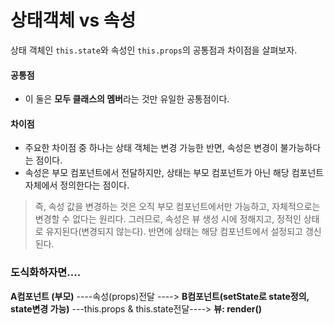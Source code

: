 # 상태객체 vs 속성
상태 객체인 `this.state`와 속성인 `this.props`의 공통점과 차이점을 살펴보자.

#### 공통점
- 이 둘은 **모두 클래스의 멤버**라는 것만 유일한 공통점이다. 
  
#### 차이점
- 주요한 차이점 중 하나는 상태 객체는 변경 가능한 반면, 속성은 변경이 불가능하다는 점이다.
- 속성은 부모 컴포넌트에서 전달하지만, 상태는 부모 컴포넌트가 아닌 해당 컴포넌트 자체에서 정의한다는 점이다.
> 즉, 속성 값을 변경하는 것은 오직 부모 컴포넌트에서만 가능하고, 자체적으로는 변경할 수 없다는 원리다. 그러므로, 속성은 뷰 생성 시에 정해지고, 정적인 상태로 유지된다(변경되지 않는다). 반면에 상태는 해당 컴포넌트에서 설정되고 갱신된다.
  
### 도식화하자면....
**A컴포넌트 (부모)** 
----속성(props)전달 ----> 
**B컴포넌트(setState로 state정의, state변경 가능)** 
---this.props & this.state전달----> 
**뷰: render()**
